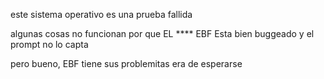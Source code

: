 este sistema operativo es una prueba fallida

algunas cosas no funcionan por que EL **** EBF Esta bien buggeado y el prompt no lo capta

pero bueno, EBF tiene sus problemitas era de esperarse